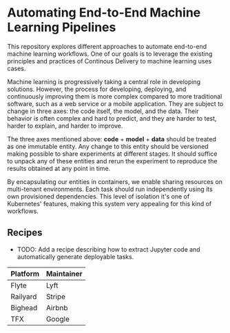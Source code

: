 # Automating End-to-End Machine Learning Pipelines

This repository explores different approaches to automate end-to-end machine learning workflows. One of our goals is to leverage the existing principles and practices of Continous Delivery to machine learning uses cases.

Machine learning is progressively taking a central role in developing solutions. However, the process for developing, deploying, and continuously improving them is more complex compared to more traditional software, such as a web service or a mobile application. They are subject to change in three axes: the code itself, the model, and the data. Their behavior is often complex and hard to predict, and they are harder to test, harder to explain, and harder to improve.

The three axes mentioned above: **code** + **model** + **data** should be treated as one immutable entity. Any change to this entity should be versioned making possible to share experiments at different stages. It should suffice to unpack any of these entities and rerun the experiment to reproduce the results obtained at any point in time.

By encapsulating our entities in containers, we enable sharing resources on multi-tenant environments. Each task should run independently using its own provisioned dependencies. This level of isolation it's one of Kubernetes' features, making this system very appealing for this kind of workflows.

## Recipes

* TODO: Add a recipe describing how to extract Jupyter code and automatically generate deployable tasks.

| Platform | Maintainer |
|------|------|
| Flyte | Lyft |
| Railyard | Stripe |
| Bighead | Airbnb |
| TFX | Google |



